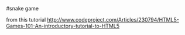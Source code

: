 #snake game

from this tutorial http://www.codeproject.com/Articles/230794/HTML5-Games-101-An-introductory-tutorial-to-HTML5